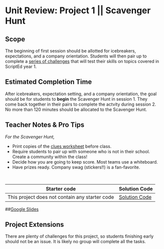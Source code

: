 # Unit Review: Project 1 || Scavenger Hunt


## Scope
The beginning of first session should be allotted for icebreakers, expectations, and a company orientation. Students will then pair up to complete a [series of challenges](clues.md) that will test their skills on topics covered in ScriptEd year 1. 


## Estimated Completion Time
After icebreakers, expectation setting, and a company orientation, the goal should be for students to **begin** the Scavenger Hunt in session 1.  They come back together in their pairs to complete the actvity during session 2.  No more than 120 minutes should be allocated to the Scavenger Hunt. 

## Teacher Notes & Pro Tips
*For the Scavenger Hunt,*
* Print copies of the [clues worksheet](clues.md) before class.
* Require students to pair up with someone who is not in their school. Create a community within the class!
* Decide how you are going to keep score. Most teams use a whiteboard.
* Have prizes ready. Company swag (stickers!!) is a fan-favorite.
<br>

| Starter code | Solution Code |
|-------|-------|
|This project does not contain any starter code | [Solution Code](https://github.com/ScriptEdcurriculum/solutions2016/blob/master/year2/1-review/clueSolution.md)|

##[Google Slides](https://docs.google.com/presentation/d/1IBuckUNnsTBvcRPv8AjgffajG1YFVkSW4-Ik8xYn-ik/edit#slide=id.g135945ce02_0_222)

## Project Extensions
There are plenty of challenges for this project, so students finishing early should not be an issue. It is likely no group will complete all the tasks.




